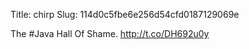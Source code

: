 Title: chirp
Slug: 114d0c5fbe6e256d54cfd0187129069e

The #Java Hall Of Shame. <a href="http://t.co/DH692u0y">http://t.co/DH692u0y</a>
